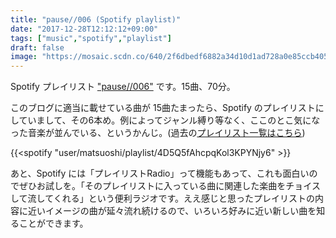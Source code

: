 ```yaml
---
title: "pause//006 (Spotify playlist)"
date: "2017-12-28T12:12:12+09:00"
tags: ["music","spotify","playlist"]
draft: false
image: "https://mosaic.scdn.co/640/2f6dbedf6882a34d10d1ad728a0e85ccb40516e4459dbc62a8634b01fe3bbc4bc06d21cbb7b6cfde8f98b4308dca26a9a57d54c9eeb43297fac1dee6adff5e8c4e50276264df3e18099dab23d2e76d77"
---
```


Spotify プレイリスト ["pause//006"](https://open.spotify.com/user/matsuoshi/playlist/4D5Q5fAhcpqKol3KPYNjy6) です。15曲、70分。

このブログに適当に載せている曲が 15曲たまったら、Spotify のプレイリストにしていまして、その6本め。例によってジャンル縛り等なく、ここのとこ気になった音楽が並んでいる、というかんじ。(過去の[プレイリスト一覧はこちら](/tags/playlist/))

{{<spotify "user/matsuoshi/playlist/4D5Q5fAhcpqKol3KPYNjy6" >}}

あと、Spotify には「プレイリストRadio」って機能もあって、これも面白いのでぜひお試しを。「そのプレイリストに入っている曲に関連した楽曲をチョイスして流してくれる」という便利ラジオです。ええ感じと思ったプレイリストの内容に近いイメージの曲が延々流れ続けるので、いろいろ好みに近い新しい曲を知ることができます。
